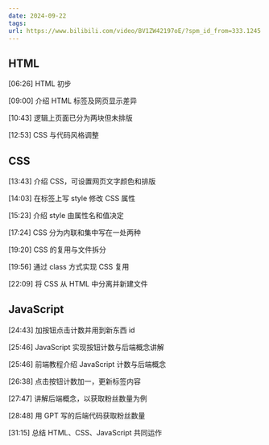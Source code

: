 ```yaml
---
date: 2024-09-22
tags: 
url: https://www.bilibili.com/video/BV1ZW42197oE/?spm_id_from=333.1245.0.0&vd_source=c89399762440182391a50eddcba93820
---
```

## HTML

[06:26] HTML 初步

[09:00] 介绍 HTML 标签及网页显示差异

[10:43] 逻辑上页面已分为两块但未排版

[12:53] CSS 与代码风格调整

## CSS

[13:43] 介绍 CSS，可设置网页文字颜色和排版

[14:03] 在标签上写 style 修改 CSS 属性

[15:23] 介绍 style 由属性名和值决定

[17:24] CSS 分为内联和集中写在一处两种

[19:20] CSS 的复用与文件拆分

[19:56] 通过 class 方式实现 CSS 复用

[22:09] 将 CSS 从 HTML 中分离并新建文件

## JavaScript

[24:43] 加按钮点击计数并用到新东西 id

[25:46] JavaScript 实现按钮计数与后端概念讲解

[25:46] 前端教程介绍 JavaScript 计数与后端概念

[26:38] 点击按钮计数加一，更新标签内容

[27:47] 讲解后端概念，以获取粉丝数量为例

[28:48] 用 GPT 写的后端代码获取粉丝数量

[31:15] 总结 HTML、CSS、JavaScript 共同运作

